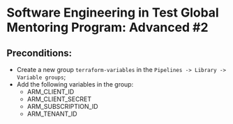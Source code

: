 # Software Engineering in Test Global Mentoring Program: Advanced #2

## Preconditions:
- Create a new group `terraform-variables` in the `Pipelines -> Library -> Variable groups`;
- Add the following variables in the group:
    - ARM_CLIENT_ID
    - ARM_CLIENT_SECRET
    - ARM_SUBSCRIPTION_ID
    - ARM_TENANT_ID